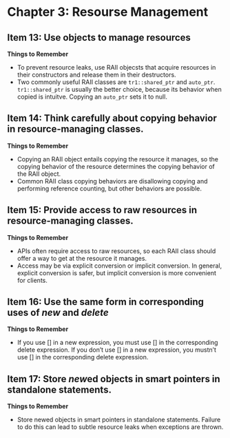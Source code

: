 # Chapter 3: Resourse Management

## Item 13: Use objects to manage resources

**Things to Remember**
* To prevent resource leaks, use RAII objecsts that acquire resources in their constructors and release them in their destructors. 
* Two commonly useful RAII classes are `tr1::shared_ptr` and `auto_ptr`. `tr1::shared_ptr` is usually the better choice, because its behavior when copied is intuitve. Copying an `auto_ptr` sets it to null. 

## Item 14: Think carefully about copying behavior in resource-managing classes.
**Things to Remember**
* Copying an RAII object entails copying the resource it manages, so the copying behavior of the resource determines the copying behavior of the RAII object.
* Common RAII class copying behaviors are disallowing copying and performing reference counting, but other behaviors are possible.

## Item 15: Provide access to raw resources in resource-managing classes.
**Things to Remember**
* APIs often require access to raw resources, so each RAII class should offer a way to get at the resource it manages.
* Access may be via explicit conversion or implicit conversion. In general, explicit conversion is safer, but implicit conversion is more convenient for clients.

## Item 16: Use the same form in corresponding uses of *new* and *delete*
**Things to Remember**
* If you use [] in a new expression, you must use [] in the corresponding delete expression. If you don’t use [] in a new expression, you mustn’t use [] in the corresponding delete expression.


## Item 17: Store *new*ed objects in smart pointers in standalone statements.
**Things to Remember**
* Store newed objects in smart pointers in standalone statements.
Failure to do this can lead to subtle resource leaks when exceptions
are thrown.